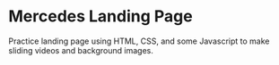 # Mercedes Landing Page
Practice landing page using HTML, CSS, and some Javascript to make sliding videos and background images.
